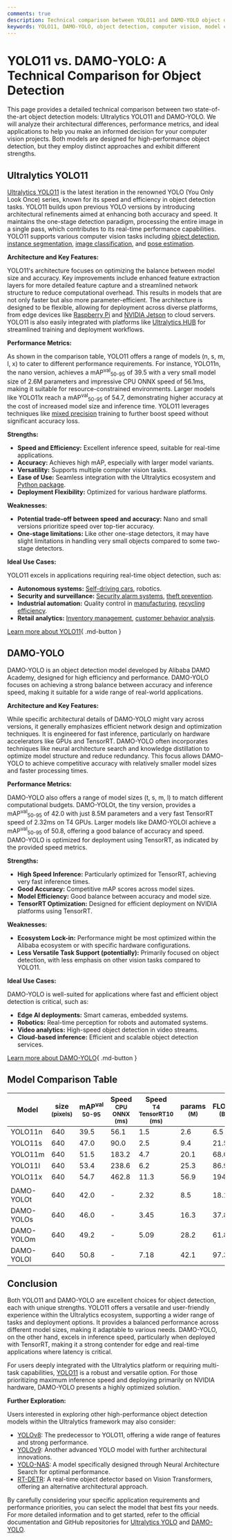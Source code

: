 ```yaml
---
comments: true
description: Technical comparison between YOLO11 and DAMO-YOLO object detection models, including architecture, performance, and use cases.
keywords: YOLO11, DAMO-YOLO, object detection, computer vision, model comparison, Ultralytics
---
```


# YOLO11 vs. DAMO-YOLO: A Technical Comparison for Object Detection

<script async src="https://cdn.jsdelivr.net/npm/chart.js@3.9.1/dist/chart.min.js"></script>
<script defer src="../../javascript/benchmark.js"></script>

<canvas id="modelComparisonChart" width="1024" height="400" active-models='["YOLO11", "DAMO-YOLO"]'></canvas>

This page provides a detailed technical comparison between two state-of-the-art object detection models: Ultralytics YOLO11 and DAMO-YOLO. We will analyze their architectural differences, performance metrics, and ideal applications to help you make an informed decision for your computer vision projects. Both models are designed for high-performance object detection, but they employ distinct approaches and exhibit different strengths.

## Ultralytics YOLO11

[Ultralytics YOLO11](https://docs.ultralytics.com/models/yolo11/) is the latest iteration in the renowned YOLO (You Only Look Once) series, known for its speed and efficiency in object detection tasks. YOLO11 builds upon previous YOLO versions by introducing architectural refinements aimed at enhancing both accuracy and speed. It maintains the one-stage detection paradigm, processing the entire image in a single pass, which contributes to its real-time performance capabilities. YOLO11 supports various computer vision tasks including [object detection](https://www.ultralytics.com/glossary/object-detection), [instance segmentation](https://www.ultralytics.com/glossary/instance-segmentation), [image classification](https://docs.ultralytics.com/tasks/classify/), and [pose estimation](https://docs.ultralytics.com/tasks/pose/).

**Architecture and Key Features:**

YOLO11's architecture focuses on optimizing the balance between model size and accuracy. Key improvements include enhanced feature extraction layers for more detailed feature capture and a streamlined network structure to reduce computational overhead. This results in models that are not only faster but also more parameter-efficient. The architecture is designed to be flexible, allowing for deployment across diverse platforms, from edge devices like [Raspberry Pi](https://docs.ultralytics.com/guides/raspberry-pi/) and [NVIDIA Jetson](https://docs.ultralytics.com/guides/nvidia-jetson/) to cloud servers. YOLO11 is also easily integrated with platforms like [Ultralytics HUB](https://www.ultralytics.com/hub) for streamlined training and deployment workflows.

**Performance Metrics:**

As shown in the comparison table, YOLO11 offers a range of models (n, s, m, l, x) to cater to different performance requirements. For instance, YOLO11n, the nano version, achieves a mAP<sup>val</sup><sub>50-95</sub> of 39.5 with a very small model size of 2.6M parameters and impressive CPU ONNX speed of 56.1ms, making it suitable for resource-constrained environments. Larger models like YOLO11x reach a mAP<sup>val</sup><sub>50-95</sub> of 54.7, demonstrating higher accuracy at the cost of increased model size and inference time. YOLO11 leverages techniques like [mixed precision](https://www.ultralytics.com/glossary/mixed-precision) training to further boost speed without significant accuracy loss.

**Strengths:**

- **Speed and Efficiency:** Excellent inference speed, suitable for real-time applications.
- **Accuracy:** Achieves high mAP, especially with larger model variants.
- **Versatility:** Supports multiple computer vision tasks.
- **Ease of Use:** Seamless integration with the Ultralytics ecosystem and [Python package](https://pypi.org/project/ultralytics/).
- **Deployment Flexibility:** Optimized for various hardware platforms.

**Weaknesses:**

- **Potential trade-off between speed and accuracy:** Nano and small versions prioritize speed over top-tier accuracy.
- **One-stage limitations:** Like other one-stage detectors, it may have slight limitations in handling very small objects compared to some two-stage detectors.

**Ideal Use Cases:**

YOLO11 excels in applications requiring real-time object detection, such as:

- **Autonomous systems:** [Self-driving cars](https://www.ultralytics.com/solutions/ai-in-self-driving), robotics.
- **Security and surveillance:** [Security alarm systems](https://www.ultralytics.com/blog/security-alarm-system-projects-with-ultralytics-yolov8), [theft prevention](https://www.ultralytics.com/blog/computer-vision-for-theft-prevention-enhancing-security).
- **Industrial automation:** Quality control in [manufacturing](https://www.ultralytics.com/solutions/ai-in-manufacturing), [recycling efficiency](https://www.ultralytics.com/blog/recycling-efficiency-the-power-of-vision-ai-in-automated-sorting).
- **Retail analytics:** [Inventory management](https://www.ultralytics.com/blog/ai-for-smarter-retail-inventory-management), [customer behavior analysis](https://www.ultralytics.com/blog/achieving-retail-efficiency-with-ai).

[Learn more about YOLO11](https://docs.ultralytics.com/models/yolo11/){ .md-button }

## DAMO-YOLO

DAMO-YOLO is an object detection model developed by Alibaba DAMO Academy, designed for high efficiency and performance. DAMO-YOLO focuses on achieving a strong balance between accuracy and inference speed, making it suitable for a wide range of real-world applications.

**Architecture and Key Features:**

While specific architectural details of DAMO-YOLO might vary across versions, it generally emphasizes efficient network design and optimization techniques. It is engineered for fast inference, particularly on hardware accelerators like GPUs and TensorRT. DAMO-YOLO often incorporates techniques like neural architecture search and knowledge distillation to optimize model structure and reduce redundancy. This focus allows DAMO-YOLO to achieve competitive accuracy with relatively smaller model sizes and faster processing times.

**Performance Metrics:**

DAMO-YOLO also offers a range of model sizes (t, s, m, l) to match different computational budgets. DAMO-YOLOt, the tiny version, provides a mAP<sup>val</sup><sub>50-95</sub> of 42.0 with just 8.5M parameters and a very fast TensorRT speed of 2.32ms on T4 GPUs. Larger models like DAMO-YOLOl achieve a mAP<sup>val</sup><sub>50-95</sub> of 50.8, offering a good balance of accuracy and speed. DAMO-YOLO is optimized for deployment using TensorRT, as indicated by the provided speed metrics.

**Strengths:**

- **High Speed Inference:** Particularly optimized for TensorRT, achieving very fast inference times.
- **Good Accuracy:** Competitive mAP scores across model sizes.
- **Model Efficiency:** Good balance between accuracy and model size.
- **TensorRT Optimization:** Designed for efficient deployment on NVIDIA platforms using TensorRT.

**Weaknesses:**

- **Ecosystem Lock-in:** Performance might be most optimized within the Alibaba ecosystem or with specific hardware configurations.
- **Less Versatile Task Support (potentially):** Primarily focused on object detection, with less emphasis on other vision tasks compared to YOLO11.

**Ideal Use Cases:**

DAMO-YOLO is well-suited for applications where fast and efficient object detection is critical, such as:

- **Edge AI deployments:** Smart cameras, embedded systems.
- **Robotics:** Real-time perception for robots and automated systems.
- **Video analytics:** High-speed object detection in video streams.
- **Cloud-based inference:** Efficient and scalable object detection services.

[Learn more about DAMO-YOLO](https://damo.alibaba.com/){ .md-button }

## Model Comparison Table

| Model      | size<br><sup>(pixels) | mAP<sup>val<br>50-95 | Speed<br><sup>CPU ONNX<br>(ms) | Speed<br><sup>T4 TensorRT10<br>(ms) | params<br><sup>(M) | FLOPs<br><sup>(B) |
| ---------- | --------------------- | -------------------- | ------------------------------ | ----------------------------------- | ------------------ | ----------------- |
| YOLO11n    | 640                   | 39.5                 | 56.1                           | 1.5                                 | 2.6                | 6.5               |
| YOLO11s    | 640                   | 47.0                 | 90.0                           | 2.5                                 | 9.4                | 21.5              |
| YOLO11m    | 640                   | 51.5                 | 183.2                          | 4.7                                 | 20.1               | 68.0              |
| YOLO11l    | 640                   | 53.4                 | 238.6                          | 6.2                                 | 25.3               | 86.9              |
| YOLO11x    | 640                   | 54.7                 | 462.8                          | 11.3                                | 56.9               | 194.9             |
|            |                       |                      |                                |                                     |                    |                   |
| DAMO-YOLOt | 640                   | 42.0                 | -                              | 2.32                                | 8.5                | 18.1              |
| DAMO-YOLOs | 640                   | 46.0                 | -                              | 3.45                                | 16.3               | 37.8              |
| DAMO-YOLOm | 640                   | 49.2                 | -                              | 5.09                                | 28.2               | 61.8              |
| DAMO-YOLOl | 640                   | 50.8                 | -                              | 7.18                                | 42.1               | 97.3              |

## Conclusion

Both YOLO11 and DAMO-YOLO are excellent choices for object detection, each with unique strengths. YOLO11 offers a versatile and user-friendly experience within the Ultralytics ecosystem, supporting a wider range of tasks and deployment options. It provides a balanced performance across different model sizes, making it adaptable to various needs. DAMO-YOLO, on the other hand, excels in inference speed, particularly when deployed with TensorRT, making it a strong contender for edge and real-time applications where latency is critical.

For users deeply integrated with the Ultralytics platform or requiring multi-task capabilities, [YOLO11](https://docs.ultralytics.com/models/yolo11/) is a robust and versatile option. For those prioritizing maximum inference speed and deploying primarily on NVIDIA hardware, DAMO-YOLO presents a highly optimized solution.

**Further Exploration:**

Users interested in exploring other high-performance object detection models within the Ultralytics framework may also consider:

- [YOLOv8](https://www.ultralytics.com/yolo): The predecessor to YOLO11, offering a wide range of features and strong performance.
- [YOLOv9](https://docs.ultralytics.com/models/yolov9/): Another advanced YOLO model with further architectural innovations.
- [YOLO-NAS](https://docs.ultralytics.com/models/yolo-nas/): A model specifically designed through Neural Architecture Search for optimal performance.
- [RT-DETR](https://docs.ultralytics.com/models/rtdetr/): A real-time object detector based on Vision Transformers, offering an alternative architectural approach.

By carefully considering your specific application requirements and performance priorities, you can select the model that best fits your needs. For more detailed information and to get started, refer to the official documentation and GitHub repositories for [Ultralytics YOLO](https://github.com/ultralytics/ultralytics) and [DAMO-YOLO](https://github.com/tinyvision/DAMO-YOLO).
